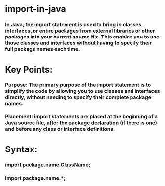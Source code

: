 # import-in-java
### In Java, the import statement is used to bring in classes, interfaces, or entire packages from external libraries or other packages into your current source file. This enables you to use those classes and interfaces without having to specify their full package names each time.
# Key Points:
### Purpose: The primary purpose of the import statement is to simplify the code by allowing you to use classes and interfaces directly, without needing to specify their complete package names.
### Placement: import statements are placed at the beginning of a Java source file, after the package declaration (if there is one) and before any class or interface definitions.
# Syntax:
### import package.name.ClassName;
### import package.name.*;
